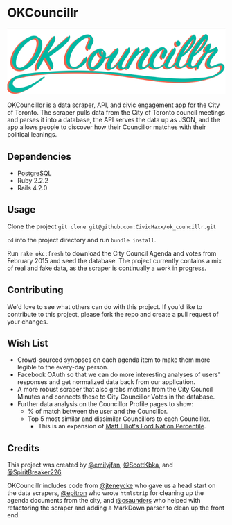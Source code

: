# OKCouncillr

![OKCouncillr](app/assets/images/logo.png)

OKCouncillor is a data scraper, API, and civic engagement app for the City of Toronto. The scraper pulls data from the City of Toronto council meetings and parses it into a database, the API serves the data up as JSON, and the app allows people to discover how their Councillor matches with their political leanings.

## Dependencies
- [PostgreSQL](http://www.postgresql.org/)
- Ruby 2.2.2
- Rails 4.2.0

## Usage

Clone the project
`git clone git@github.com:CivicHaxx/ok_councillr.git`

`cd` into the project directory and run `bundle install`.

Run `rake okc:fresh` to download the City Council Agenda and votes from February 2015 and seed the database. The project currently contains a mix of real and fake data, as the scraper is continually a work in progress. 

## Contributing
We'd love to see what others can do with this project. If you'd like to contribute to this project, please fork the repo and create a pull request of your changes.

## Wish List
- Crowd-sourced synopses on each agenda item to make them more legible to the every-day person.
- Facebook OAuth so that we can do more interesting analyses of users' responses and get normalized data back from our application.
- A more robust scraper that also grabs motions from the City Council Minutes and connects these to City Councillor Votes in the database. 
- Further data analysis on the Councillor Profile pages to show:
  + % of match between the user and the Councillor.
  + Top 5 most similar and dissimilar Councillors to each Councillor.
    * This is an expansion of [Matt Elliot's Ford Nation Percentile](matt).

## Credits
This project was created by [@emilyjfan](https://github.com/emilyjfan), [@ScottKbka](https://github.com/ScottKbka), and [@SpiritBreaker226](https://github.com/SpiritBreaker226).

OKCouncillr includes code from [@jteneycke](https://github.com/jteneycke) who gave us a head start on the data scrapers, [@epitron](https://github.com/epitron) who wrote `htmlstrip` for cleaning up the agenda documents from the city, and [@csaunders](https://github.com/csaunders) who helped with refactoring the scraper and adding a MarkDown parser to clean up the front end.


[matt]: https://docs.google.com/spreadsheets/d/15MGvjaWaEZUbNk9MxTuoI_oJQ_dVFt-bOyoHHT3YFS8/edit

